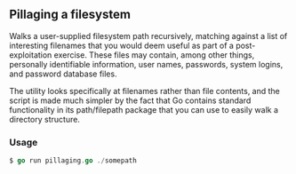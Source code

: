## Pillaging a filesystem

Walks a user-supplied filesystem path recursively, matching against a list of interesting filenames that you would deem useful as part of a post-exploitation exercise. These files may contain, among other things, personally identifiable information, user names, passwords, system logins, and password database files.

The utility looks specifically at filenames rather than file contents, and the script is made much simpler by the fact that Go contains standard functionality in its path/filepath package that you can use to easily walk a directory structure.

### Usage

```go
$ go run pillaging.go ./somepath
```
